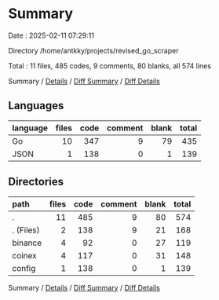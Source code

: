 # Summary

Date : 2025-02-11 07:29:11

Directory /home/antkky/projects/revised_go_scraper

Total : 11 files,  485 codes, 9 comments, 80 blanks, all 574 lines

Summary / [Details](details.md) / [Diff Summary](diff.md) / [Diff Details](diff-details.md)

## Languages
| language | files | code | comment | blank | total |
| :--- | ---: | ---: | ---: | ---: | ---: |
| Go | 10 | 347 | 9 | 79 | 435 |
| JSON | 1 | 138 | 0 | 1 | 139 |

## Directories
| path | files | code | comment | blank | total |
| :--- | ---: | ---: | ---: | ---: | ---: |
| . | 11 | 485 | 9 | 80 | 574 |
| . (Files) | 2 | 138 | 9 | 21 | 168 |
| binance | 4 | 92 | 0 | 27 | 119 |
| coinex | 4 | 117 | 0 | 31 | 148 |
| config | 1 | 138 | 0 | 1 | 139 |

Summary / [Details](details.md) / [Diff Summary](diff.md) / [Diff Details](diff-details.md)
